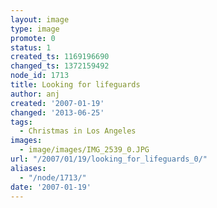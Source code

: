 ```yaml
---
layout: image
type: image
promote: 0
status: 1
created_ts: 1169196690
changed_ts: 1372159492
node_id: 1713
title: Looking for lifeguards
author: anj
created: '2007-01-19'
changed: '2013-06-25'
tags:
  - Christmas in Los Angeles
images:
  - image/images/IMG_2539_0.JPG
url: "/2007/01/19/looking_for_lifeguards_0/"
aliases:
  - "/node/1713/"
date: '2007-01-19'
---
```


